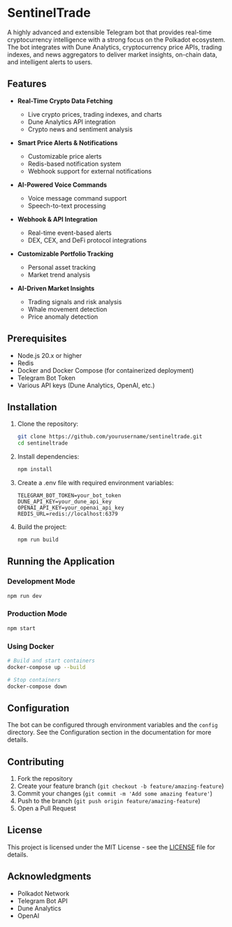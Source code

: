 # SentinelTrade

A highly advanced and extensible Telegram bot that provides real-time cryptocurrency intelligence with a strong focus on the Polkadot ecosystem. The bot integrates with Dune Analytics, cryptocurrency price APIs, trading indexes, and news aggregators to deliver market insights, on-chain data, and intelligent alerts to users.

## Features

- **Real-Time Crypto Data Fetching**
  - Live crypto prices, trading indexes, and charts
  - Dune Analytics API integration
  - Crypto news and sentiment analysis

- **Smart Price Alerts & Notifications**
  - Customizable price alerts
  - Redis-based notification system
  - Webhook support for external notifications

- **AI-Powered Voice Commands**
  - Voice message command support
  - Speech-to-text processing

- **Webhook & API Integration**
  - Real-time event-based alerts
  - DEX, CEX, and DeFi protocol integrations

- **Customizable Portfolio Tracking**
  - Personal asset tracking
  - Market trend analysis

- **AI-Driven Market Insights**
  - Trading signals and risk analysis
  - Whale movement detection
  - Price anomaly detection

## Prerequisites

- Node.js 20.x or higher
- Redis
- Docker and Docker Compose (for containerized deployment)
- Telegram Bot Token
- Various API keys (Dune Analytics, OpenAI, etc.)

## Installation

1. Clone the repository:
   ```bash
   git clone https://github.com/yourusername/sentineltrade.git
   cd sentineltrade
   ```

2. Install dependencies:
   ```bash
   npm install
   ```

3. Create a .env file with required environment variables:
   ```
   TELEGRAM_BOT_TOKEN=your_bot_token
   DUNE_API_KEY=your_dune_api_key
   OPENAI_API_KEY=your_openai_api_key
   REDIS_URL=redis://localhost:6379
   ```

4. Build the project:
   ```bash
   npm run build
   ```

## Running the Application

### Development Mode
```bash
npm run dev
```

### Production Mode
```bash
npm start
```

### Using Docker
```bash
# Build and start containers
docker-compose up --build

# Stop containers
docker-compose down
```

## Configuration

The bot can be configured through environment variables and the `config` directory. See the Configuration section in the documentation for more details.

## Contributing

1. Fork the repository
2. Create your feature branch (`git checkout -b feature/amazing-feature`)
3. Commit your changes (`git commit -m 'Add some amazing feature'`)
4. Push to the branch (`git push origin feature/amazing-feature`)
5. Open a Pull Request

## License

This project is licensed under the MIT License - see the [LICENSE](LICENSE) file for details.

## Acknowledgments

- Polkadot Network
- Telegram Bot API
- Dune Analytics
- OpenAI
